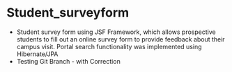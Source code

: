 # Student_surveyform
- Student survey form using JSF Framework, which allows prospective students to fill out an online survey form to provide feedback about their campus visit. Portal search functionality was implemented using Hibernate/JPA
- Testing Git Branch - with Correction
